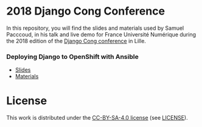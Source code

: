 # 2018 Django Cong Conference

In this repository, you will find the slides and materials used by Samuel Pacccoud, in his talk and live demo for France Université Numérique during the 2018 edition of the [Django Cong conference](http://rencontres.django-fr.org/2018/) in Lille.

### Deploying Django to OpenShift with Ansible

* [Slides](https://openfun.github.io/django-cong-2018/slides/)
* [Materials](./materials/)

# License

This work is distributed under the [CC-BY-SA-4.0
license](https://creativecommons.org/licenses/by-sa/4.0/) (see
[LICENSE](./LICENSE)).
